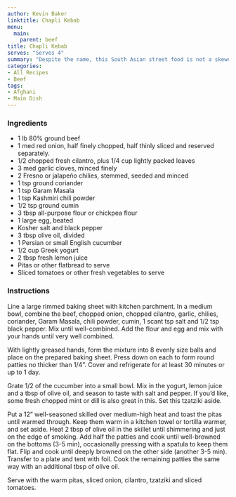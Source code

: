 ```yaml
---
author: Kevin Baker
linktitle: Chapli Kebab
menu:
  main:
    parent: beef
title: Chapli Kebab
serves: "Serves 4"
summary: "Despite the name, this South Asian street food is not a skewer of grilled meat. These are patties of boldly seasoned ground meat, fried on a flat surface until brown and crisp on both sides. These make a delicious and easy meal slipped into warm pitas along with fresh garnishes and a tangy tzatziki."
categories:
- All Recipes
- Beef
tags:
- Afghani
- Main Dish
---
```

### Ingredients

<div class="ingredient-list">

* 1 lb 80% ground beef  
* 1 med red onion, half finely chopped, half thinly sliced and reserved separately.  
* 1/2 chopped fresh cilantro, plus 1/4 cup lightly packed leaves  
* 3 med garlic cloves, minced finely  
* 2 Fresno or jalapeño chilies, stemmed, seeded and minced  
* 1 tsp ground coriander  
* 1 tsp Garam Masala  
* 1 tsp Kashmiri chili powder  
* 1/2 tsp ground cumin  
* 3 tbsp all-purpose flour or chickpea flour  
* 1 large egg, beated   
* Kosher salt and black pepper  
* 3 tbsp olive oil, divided  
* 1 Persian or small English cucumber   
* 1/2 cup Greek yogurt  
* 2 tbsp fresh lemon juice  
* Pitas or other flatbread to serve  
* Sliced tomatoes or other fresh vegetables to serve  

</div>

### Instructions
Line a large rimmed baking sheet with kitchen parchment. In a medium bowl, combine the beef, chopped onion, chopped cilantro, garlic, chilies, coriander, Garam Masala, chili powder, cumin, 1 scant tsp salt and 1/2 tsp black pepper. Mix until well-combined. Add the flour and egg and mix with your hands until very well combined.

With lightly greased hands, form the mixture into 8 evenly size balls and place on the prepared baking sheet. Press down on each to form round patties no thicker than 1/4”. Cover and refrigerate for at least 30 minutes or up to 1 day.

Grate 1/2 of the cucumber into a small bowl. Mix in the yogurt, lemon juice and a tbsp of olive oil, and season to taste with salt and pepper. If you’d like, some fresh chopped mint or dill is also great in this. Set this tzatziki aside.

Put a 12” well-seasoned skilled over medium-high heat and toast the pitas until warmed through. Keep them warm in a kitchen towel or tortilla warmer, and set aside. Heat 2 tbsp of olive oil in the skillet until shimmering and just on the edge of smoking. Add half the patties and cook until well-browned on the bottoms (3-5 min), occasionally pressing with a spatula to keep them flat. Flip and cook until deeply browned on the other side (another 3-5 min). Transfer to a plate and tent with foil. Cook the remaining patties the same way with an additional tbsp of olive oil.

Serve with the warm pitas, sliced onion, cilantro, tzatziki and sliced tomatoes. 
